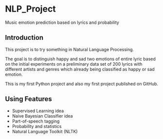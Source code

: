 # NLP_Project
Music emotion prediction based on lyrics and probability
## Introduction
This project is to try something in Natural Language Processing.

The goal is to distinguish happy and sad two emotions of entire lyric based on the initial experiments on a preliminary data set of 200 lyrics with different artists and genres which already being classified as happy or sad emotion.

This is my first Python project and also my first project published on GitHub.

## Using Features

* Supervised Learning idea 
* Naive Bayesian Classifier idea 
* Part-of-speech tagging
* Probability and statistics
* Natural Language Toolkit (NLTK)

